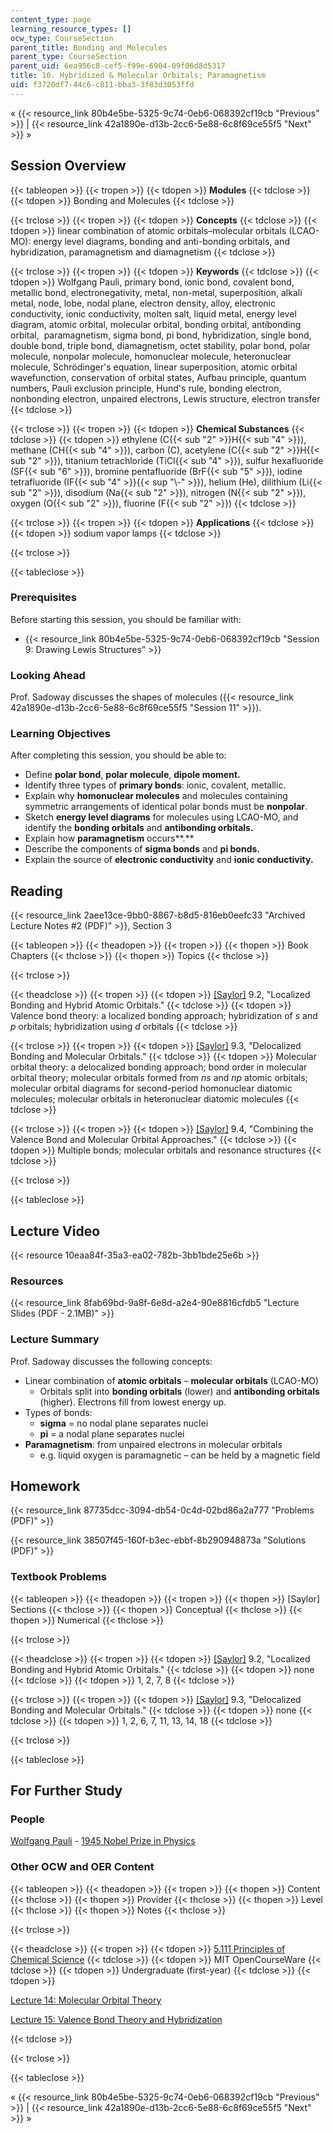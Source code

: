 ```yaml
---
content_type: page
learning_resource_types: []
ocw_type: CourseSection
parent_title: Bonding and Molecules
parent_type: CourseSection
parent_uid: 6ea956c8-cef5-f99e-6904-09f06d8d5317
title: 10. Hybridized & Molecular Orbitals; Paramagnetism
uid: f3720df7-44c6-c811-bba3-3f83d3053ffd
---
```


« {{< resource_link 80b4e5be-5325-9c74-0eb6-068392cf19cb "Previous" >}} | {{< resource_link 42a1890e-d13b-2cc6-5e88-6c8f69ce55f5 "Next" >}} »

Session Overview
----------------

{{< tableopen >}}
{{< tropen >}}
{{< tdopen >}}
**Modules**
{{< tdclose >}}
{{< tdopen >}}
Bonding and Molecules
{{< tdclose >}}

{{< trclose >}}
{{< tropen >}}
{{< tdopen >}}
**Concepts**
{{< tdclose >}}
{{< tdopen >}}
linear combination of atomic orbitals–molecular orbitals (LCAO-MO): energy level diagrams, bonding and anti-bonding orbitals, and hybridization, paramagnetism and diamagnetism
{{< tdclose >}}

{{< trclose >}}
{{< tropen >}}
{{< tdopen >}}
**Keywords**
{{< tdclose >}}
{{< tdopen >}}
Wolfgang Pauli, primary bond, ionic bond, covalent bond, metallic bond, electronegativity, metal, non-metal, superposition, alkali metal, node, lobe, nodal plane, electron density, alloy, electronic conductivity, ionic conductivity, molten salt, liquid metal, energy level diagram, atomic orbital, molecular orbital, bonding orbital, antibonding orbital,  paramagnetism, sigma bond, pi bond, hybridization, single bond, double bond, triple bond, diamagnetism, octet stability, polar bond, polar molecule, nonpolar molecule, homonuclear molecule, heteronuclear molecule, Schrödinger's equation, linear superposition, atomic orbital wavefunction, conservation of orbital states, Aufbau principle, quantum numbers, Pauli exclusion principle, Hund's rule, bonding electron, nonbonding electron, unpaired electrons, Lewis structure, electron transfer
{{< tdclose >}}

{{< trclose >}}
{{< tropen >}}
{{< tdopen >}}
**Chemical Substances**
{{< tdclose >}}
{{< tdopen >}}
ethylene (C{{< sub "2" >}}H{{< sub "4" >}}), methane (CH{{< sub "4" >}}), carbon (C), acetylene (C{{< sub "2" >}}H{{< sub "2" >}}), titanium tetrachloride (TiCl{{< sub "4" >}}), sulfur hexafluoride (SF{{< sub "6" >}}), bromine pentafluoride (BrF{{< sub "5" >}}), iodine tetrafluoride (IF{{< sub "4" >}}{{< sup "\\-" >}}), helium (He), dilithium (Li{{< sub "2" >}}), disodium (Na{{< sub "2" >}}), nitrogen (N{{< sub "2" >}}), oxygen (O{{< sub "2" >}}), fluorine (F{{< sub "2" >}})
{{< tdclose >}}

{{< trclose >}}
{{< tropen >}}
{{< tdopen >}}
**Applications**
{{< tdclose >}}
{{< tdopen >}}
sodium vapor lamps
{{< tdclose >}}

{{< trclose >}}

{{< tableclose >}}

### Prerequisites

Before starting this session, you should be familiar with:

*   {{< resource_link 80b4e5be-5325-9c74-0eb6-068392cf19cb "Session 9: Drawing Lewis Structures" >}}

### Looking Ahead

Prof. Sadoway discusses the shapes of molecules ({{< resource_link 42a1890e-d13b-2cc6-5e88-6c8f69ce55f5 "Session 11" >}}).

### Learning Objectives

After completing this session, you should be able to:

*   Define **polar bond**, **polar molecule**, **dipole moment.**
*   Identify three types of **primary bonds**: ionic, covalent, metallic.
*   Explain why **homonuclear molecules** and molecules containing symmetric arrangements of identical polar bonds must be **nonpolar**.
*   Sketch **energy level diagrams** for molecules using LCAO-MO, and identify the **bonding orbitals** and **antibonding orbitals.**
*   Explain how **paramagnetism** occurs**.**
*   Describe the components of **sigma bonds** and **pi bonds.**
*   Explain the source of **electronic conductivity** and **ionic conductivity.**

Reading
-------

{{< resource_link 2aee13ce-9bb0-8867-b8d5-816eb0eefc33 "Archived Lecture Notes #2 (PDF)" >}}, Section 3

{{< tableopen >}}
{{< theadopen >}}
{{< tropen >}}
{{< thopen >}}
Book Chapters
{{< thclose >}}
{{< thopen >}}
Topics
{{< thclose >}}

{{< trclose >}}

{{< theadclose >}}
{{< tropen >}}
{{< tdopen >}}
[\[Saylor\]](https://saylordotorg.github.io/text_general-chemistry-principles-patterns-and-applications-v1.0/s13-02-localized-bonding-and-hybrid-a.html) 9.2, "Localized Bonding and Hybrid Atomic Orbitals."
{{< tdclose >}}
{{< tdopen >}}
Valence bond theory: a localized bonding approach; hybridization of _s_ and _p_ orbitals; hybridization using _d_ orbitals
{{< tdclose >}}

{{< trclose >}}
{{< tropen >}}
{{< tdopen >}}
[\[Saylor\]](https://saylordotorg.github.io/text_general-chemistry-principles-patterns-and-applications-v1.0/s13-03-delocalized-bonding-and-molecu.html) 9.3, "Delocalized Bonding and Molecular Orbitals."
{{< tdclose >}}
{{< tdopen >}}
Molecular orbital theory: a delocalized bonding approach; bond order in molecular orbital theory; molecular orbitals formed from _ns_ and _np_ atomic orbitals; molecular orbital diagrams for second-period homonuclear diatomic molecules; molecular orbitals in heteronuclear diatomic molecules
{{< tdclose >}}

{{< trclose >}}
{{< tropen >}}
{{< tdopen >}}
[\[Saylor\]](https://saylordotorg.github.io/text_general-chemistry-principles-patterns-and-applications-v1.0/s13-04-polyatomic-systems-with-multip.html) 9.4, "Combining the Valence Bond and Molecular Orbital Approaches."
{{< tdclose >}}
{{< tdopen >}}
Multiple bonds; molecular orbitals and resonance structures
{{< tdclose >}}

{{< trclose >}}

{{< tableclose >}}

Lecture Video
-------------

{{< resource 10eaa84f-35a3-ea02-782b-3bb1bde25e6b >}}

### Resources

{{< resource_link 8fab69bd-9a8f-6e8d-a2e4-90e8816cfdb5 "Lecture Slides (PDF - 2.1MB)" >}}

### Lecture Summary

Prof. Sadoway discusses the following concepts:

*   Linear combination of **atomic orbitals** – **molecular orbitals** (LCAO-MO)
    *   Orbitals split into **bonding orbitals** (lower) and **antibonding orbitals** (higher). Electrons fill from lowest energy up.
*   Types of bonds:
    *   **sigma** = no nodal plane separates nuclei
    *   **pi** = a nodal plane separates nuclei
*   **Paramagnetism**: from unpaired electrons in molecular orbitals
    *   e.g. liquid oxygen is paramagnetic – can be held by a magnetic field

Homework
--------

{{< resource_link 87735dcc-3094-db54-0c4d-02bd86a2a777 "Problems (PDF)" >}}

{{< resource_link 38507f45-160f-b3ec-ebbf-8b290948873a "Solutions (PDF)" >}}

### Textbook Problems

{{< tableopen >}}
{{< theadopen >}}
{{< tropen >}}
{{< thopen >}}
\[Saylor\] Sections
{{< thclose >}}
{{< thopen >}}
Conceptual
{{< thclose >}}
{{< thopen >}}
Numerical
{{< thclose >}}

{{< trclose >}}

{{< theadclose >}}
{{< tropen >}}
{{< tdopen >}}
[\[Saylor\]](https://saylordotorg.github.io/text_general-chemistry-principles-patterns-and-applications-v1.0/s13-02-localized-bonding-and-hybrid-a.html) 9.2, "Localized Bonding and Hybrid Atomic Orbitals."
{{< tdclose >}}
{{< tdopen >}}
none
{{< tdclose >}}
{{< tdopen >}}
1, 2, 7, 8
{{< tdclose >}}

{{< trclose >}}
{{< tropen >}}
{{< tdopen >}}
[\[Saylor\]](https://saylordotorg.github.io/text_general-chemistry-principles-patterns-and-applications-v1.0/s13-03-delocalized-bonding-and-molecu.html) 9.3, "Delocalized Bonding and Molecular Orbitals."
{{< tdclose >}}
{{< tdopen >}}
none
{{< tdclose >}}
{{< tdopen >}}
1, 2, 6, 7, 11, 13, 14, 18
{{< tdclose >}}

{{< trclose >}}

{{< tableclose >}}

For Further Study
-----------------

### People

[Wolfgang Pauli](http://en.wikipedia.org/wiki/Wolfgang_Pauli) - [1945 Nobel Prize in Physics](http://nobelprize.org/nobel_prizes/physics/laureates/1945/)

### Other OCW and OER Content

{{< tableopen >}}
{{< theadopen >}}
{{< tropen >}}
{{< thopen >}}
Content
{{< thclose >}}
{{< thopen >}}
Provider
{{< thclose >}}
{{< thopen >}}
Level
{{< thclose >}}
{{< thopen >}}
Notes
{{< thclose >}}

{{< trclose >}}

{{< theadclose >}}
{{< tropen >}}
{{< tdopen >}}
[5.111 Principles of Chemical Science](/courses/5-111-principles-of-chemical-science-fall-2008)
{{< tdclose >}}
{{< tdopen >}}
MIT OpenCourseWare
{{< tdclose >}}
{{< tdopen >}}
Undergraduate (first-year)
{{< tdclose >}}
{{< tdopen >}}


[Lecture 14: Molecular Orbital Theory](/courses/5-111-principles-of-chemical-science-fall-2008/pages/video-lectures/lecture-14)

[Lecture 15: Valence Bond Theory and Hybridization](/courses/5-111-principles-of-chemical-science-fall-2008/pages/video-lectures/lecture-15)


{{< tdclose >}}

{{< trclose >}}

{{< tableclose >}}

« {{< resource_link 80b4e5be-5325-9c74-0eb6-068392cf19cb "Previous" >}} | {{< resource_link 42a1890e-d13b-2cc6-5e88-6c8f69ce55f5 "Next" >}} »